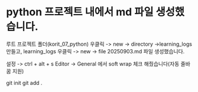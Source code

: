 # python 프로젝트 내에서 md 파일 생성했습니다.

루트 프로젝트 폴더(korit_07_python) 우클릭 -> new -> directory ->learning_logs 만들고, learning_logs 우클릭 -> new -> file 20250903.md 파일 생성했습니다.

설정 -> ctrl + alt + s
Editor -> General 에서 soft wrap 체크 해줬습니다(자동 줄바꿈 지원)

git init
git add .